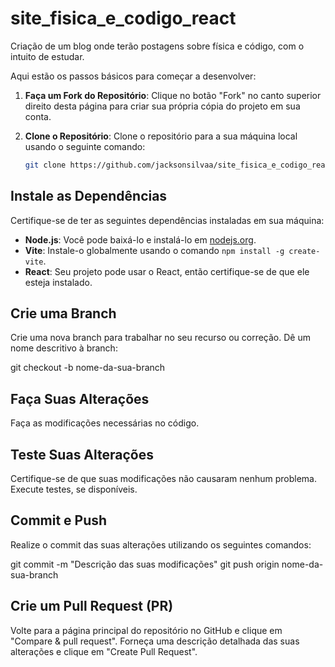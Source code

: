 # site_fisica_e_codigo_react

Criação de um blog onde terão postagens sobre física e código, com o intuito de estudar.

Aqui estão os passos básicos para começar a desenvolver:

1. **Faça um Fork do Repositório**: Clique no botão "Fork" no canto superior direito desta página para criar sua própria cópia do projeto em sua conta.

2. **Clone o Repositório**: Clone o repositório para a sua máquina local usando o seguinte comando:

   ```bash
   git clone https://github.com/jacksonsilvaa/site_fisica_e_codigo_react

## Instale as Dependências

Certifique-se de ter as seguintes dependências instaladas em sua máquina:

- **Node.js**: Você pode baixá-lo e instalá-lo em [nodejs.org](https://nodejs.org/).
- **Vite**: Instale-o globalmente usando o comando `npm install -g create-vite`.
- **React**: Seu projeto pode usar o React, então certifique-se de que ele esteja instalado.

## Crie uma Branch

Crie uma nova branch para trabalhar no seu recurso ou correção. Dê um nome descritivo à branch:

git checkout -b nome-da-sua-branch


## Faça Suas Alterações

Faça as modificações necessárias no código.

## Teste Suas Alterações

Certifique-se de que suas modificações não causaram nenhum problema. Execute testes, se disponíveis.

## Commit e Push

Realize o commit das suas alterações utilizando os seguintes comandos:

git commit -m "Descrição das suas modificações"
git push origin nome-da-sua-branch

## Crie um Pull Request (PR)

Volte para a página principal do repositório no GitHub e clique em "Compare & pull request". Forneça uma descrição detalhada das suas alterações e clique em "Create Pull Request".

